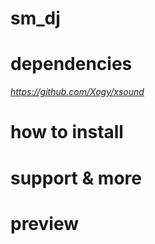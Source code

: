 <h1>sm_dj</h1>

<h1>dependencies</h1>

<i>https://github.com/Xogy/xsound</i>

<h1>how to install</h1>

<h1>support & more</h1>

<h1>preview</h1>
